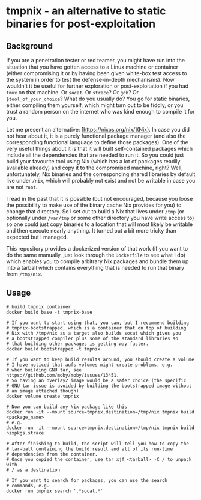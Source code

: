 # tmpnix - an alternative to static binaries for post-exploitation

## Background

If you are a penetration tester or red teamer, you might have run into the
situation that you have gotten access to a Linux machine or container (either
compromising it or by having been given white-box test access to the system in
order to test the defense-in-depth mechanisms). Now wouldn't it be useful for
further exploration or post-exploitation if you had `tmux` on that machine. Or
`socat`. Or `strace`? Or `gdb`? Or `$tool_of_your_choice`? What do you usually
do? You go for static binaries, either compiling them yourself, which might
turn out to be fiddly, or you trust a random person on the internet who was
kind enough to compile it for you.

Let me present an alternative: [https://nixos.org/nix/](Nix). In case you did
not hear about it, it is a purely functional package manager (and also the
corresponding functional language to define those packages). One of the very
useful things about it is that it will built self-contained packages which
include all the dependencies that are needed to run it. So you could just build
your favourite tool using Nix (which has a lot of packages readily available
already) and copy it to the compromised machine, right? Well, unfortunately,
Nix binaries and the corresponding shared libraries by default live under
`/nix`, which will probably not exist and not be writable in case you are not
`root`.

I read in the past that it is possible (but not encouraged, because you loose
the possibility to make use of the binary cache Nix provides for you) to change
that directory. So I set out to build a Nix that lives under `/tmp` (or
optionally under `/var/tmp` or some other directory you have write access to)
so one could just copy binaries to a location that will most likely be writable
and then execute nearly anything. It turned out a bit more tricky than expected
but I managed.

This repository provides a dockerized version of that work (if you want to do
the same manually, just look through the `Dockerfile` to see what I do) which
enables you to compile arbitrary Nix packages and bundle them up into a tarball
which contains everything that is needed to run that binary from `/tmp/nix`.

## Usage

```
# build tmpnix container
docker build base -t tmpnix-base

# If you want to start using that, you can, but I recommend building
# tmpnix-bootstrapped, which is a container that on top of building
# Nix with /tmp/nix as a target also builds socat which gives you
# a bootstrapped compiler plus some of the standard libraries so
# that building other packages is getting way faster.
docker build bootstrapped -t tmpnix

# If you want to keep build results around, you should create a volume
# I have noticed that aufs volumes might create problems, e.g.
# when building GNU tar, see https://github.com/moby/moby/issues/13451.
# So having an overlay2 image would be a safer choice (the specific
# GNU tar issue is avoided by building the bootstrapped image without
# an image attached though).
docker volume create tmpnix

# Now you can build any Nix package like this
docker run -it --mount source=tmpnix,destination=/tmp/nix tmpnix build <package_name>
# e.g.
docker run -it --mount source=tmpnix,destination=/tmp/nix tmpnix build nixpkgs.strace

# After finishing to build, the script will tell you how to copy the
# tar-ball containing the build result and all of its run-time
# dependencies from the container.
# Once you copied the container, use tar xjf <tarball> -C / to unpack with
# / as a destination

# If you want to search for packages, you can use the search
# commands, e.g.
docker run tmpnix search '.*socat.*'
```
